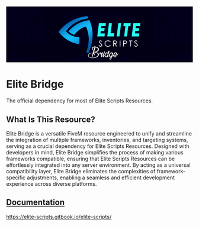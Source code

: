 ![banner](banner.png)

# Elite Bridge
The official dependency for most of Elite Scripts Resources.

## What Is This Resource?
Elite Bridge is a versatile FiveM resource engineered to unify and streamline the integration of multiple frameworks, inventories, and targeting systems, serving as a crucial dependency for Elite Scripts Resources. Designed with developers in mind, Elite Bridge simplifies the process of making various frameworks compatible, ensuring that Elite Scripts Resources can be effortlessly integrated into any server environment. By acting as a universal compatibility layer, Elite Bridge eliminates the complexities of framework-specific adjustments, enabling a seamless and efficient development experience across diverse platforms.

## [Documentation](https://elite-scripts.gitbook.io/elite-scripts/)
https://elite-scripts.gitbook.io/elite-scripts/